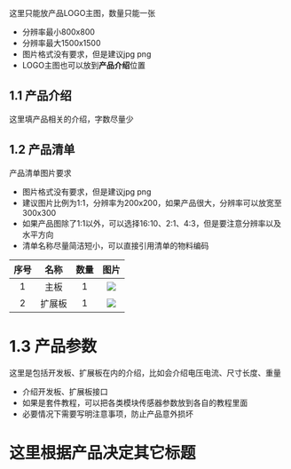 

这里只能放产品LOGO主图，数量只能一张
* 分辨率最小800x800
* 分辨率最大1500x1500
* 图片格式没有要求，但是建议jpg png
* LOGO主图也可以放到**产品介绍**位置


## 1.1 产品介绍

这里填产品相关的介绍，字数尽量少

## 1.2 产品清单

产品清单图片要求
* 图片格式没有要求，但是建议jpg png
* 建议图片比例为1:1，分辨率为200x200，如果产品很大，分辨率可以放宽至300x300
* 如果产品图除了1:1以外，可以选择16:10、2:1、4:3，但是要注意分辨率以及水平方向
* 清单名称尽量简洁短小，可以直接引用清单的物料编码


| 序号 |  名称  | 数量 |        图片        |
| :--: | :----: | :--: | :----------------: |
|  1   |  主板  |  1   | ![](media/LED.png) |
|  2   | 扩展板 |  1   | ![](media/LED.png) |


# 1.3 产品参数
这里是包括开发板、扩展板在内的介绍，比如会介绍电压电流、尺寸长度、重量

* 介绍开发板、扩展板接口
* 如果是套件教程，可以把各类模块传感器参数放到各自的教程里面
* 必要情况下需要写明注意事项，防止产品意外损坏



# 这里根据产品决定其它标题














